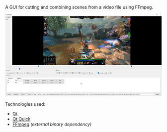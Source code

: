 A GUI for cutting and combining scenes from a video file using FFmpeg.

![](screenshot.png)

Technologies used:
* [Qt](https://www.qt.io/)
* [Qt Quick](https://www.qt.io/qt-quick/)
* [FFmpeg](http://ffmpeg.org/) *(external binary dependency)*
